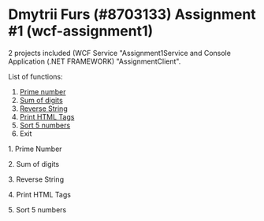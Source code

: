 # Dmytrii Furs (#8703133) Assignment #1 (wcf-assignment1)

2 projects included (WCF Service "Assignment1Service and Console Application (.NET FRAMEWORK) "AssignmentClient".

List of functions:

1. [Prime number](#prime-number)
2. [Sum of digits](#sum-of-digits)
3. [Reverse String](#reverse-string)
4. [Print HTML Tags](#print-html-tags)
5. [Sort 5 numbers](#sort-5-number)
6. Exit


<a id="prime-number">1. Prime Number</a> <br />


<a id="sum-of-digits">2. Sum of digits</a> <br />


<a id="reverse-string">3. Reverse String</a> <br />


<a id="print-html-tags">4. Print HTML Tags</a> <br />


<a id="sort-5-number">5. Sort 5 numbers</a> <br />
